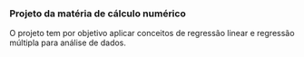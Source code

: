 ### Projeto da matéria de cálculo numérico

O projeto tem por objetivo aplicar conceitos de regressão linear e regressão múltipla para análise de dados. 
